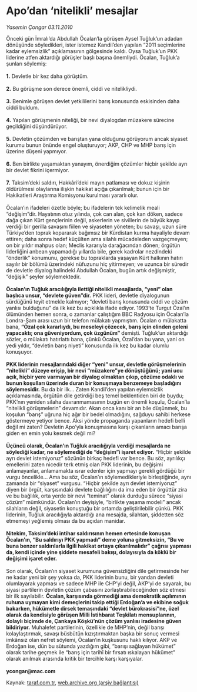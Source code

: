 # Apo’dan ‘nitelikli’ mesajlar

*Yasemin Çongar 03.11.2010*

<div class="yazi">Önceki gün İmralı’da Abdullah Öcalan’la görüşen Aysel Tuğluk’un adadan dönüşünde söyledikleri, ister istemez Kandil’den yapılan “2011 seçimlerine kadar eylemsizlik” açıklamasının gölgesinde kaldı. Oysa Tuğluk’un PKK liderine atfen aktardığı görüşler başlı başına önemliydi. Öcalan, Tuğluk’a şunları söylemiş: <b><br/><br/>1.</b> Devletle bir kez daha görüştüm. <b><br/><br/>2.</b> Bu görüşme son derece önemli, ciddi ve nitelikliydi. <b><br/><br/>3.</b> Benimle görüşen devlet yetkililerini barış konusunda eskisinden daha ciddi buldum. <b><br/><br/>4.</b> Yapılan görüşmenin niteliği, bir nevi diyalogdan müzakere sürecine geçildiğini düşündürüyor. <b><br/><br/>5.</b> Devletin çözümden ve barıştan yana olduğunu görüyorum ancak siyaset kurumu bunun önünde engel oluşturuyor; AKP, CHP ve MHP barış için üzerine düşeni yapmıyor. <b><br/><br/>6.</b> Ben birlikte yaşamaktan yanayım, önerdiğim çözümler hiçbir şekilde ayrı bir devlet fikrini içermiyor. <b><br/><br/>7.</b> Taksim’deki saldırı, Hakkâri’deki mayın patlaması ve dokuz kişinin öldürülmesi olaylarına ilişkin hakikat açığa çıkarılmalı; bunun için bir Hakikatleri Araştırma Komisyonu kurulması yararlı olur. <br/><br/>Öcalan’ın ifadeleri özetle böyle; bu ifadelerin tek kelimelik meali “değişim”dir. Hayatının otuz yılında, çok can alan, çok kan döken, sadece dağa çıkan Kürt gençlerinin değil, askerlerin ve sivillerin de büyük kayıp verdiği bir gerilla savaşını fiilen ve siyaseten yöneten; bu savaşı, uzun süre Türkiye’den toprak kopararak bağımsız bir Kürdistan kurma hayaliyle devam ettiren; daha sonra hedef küçülten ama silahlı mücadeleden vazgeçmeyen; on bir yıldır mahpus olan; Meclis kararıyla darağacından dönen; örgütün liderliğini anbean yapamadığı yıllarda bile, gerek kadrolar nezdindeki “önderlik” konumunu, gerekse bu topraklarda yaşayan Kürt halkının hatırı sayılır bir bölümü üzerindeki nüfuzunu hiç yitirmeyen; ve uzunca bir süredir de devletle diyalog halindeki Abdullah Öcalan, bugün artık değişmiştir, “değişik” şeyler söylemektedir. <b><br/><br/>Öcalan’ın Tuğluk aracılığıyla ilettiği nitelikli mesajlarda, “yeni” olan başlıca unsur, “devlete güven”dir.</b> PKK lideri, devletle diyalogunun sürdüğünü teyit etmekle kalmıyor; “devleti barış konusunda ciddi ve çözüm yanlısı bulduğunu” da ilk kez bu açıklıkla ifade ediyor. 1993’te Turgut Özal’ın ölümünden hemen sonra, o zamanlar çalıştığım BBC Radyosu için Öcalan’la Londra-Şam arası uzun bir telefon mülakatı yapmıştım. Öcalan o mülakatta bana, <b>“Özal çok kararlıydı, bu meseleyi çözecek, barış için elinden geleni yapacaktı; ona güveniyordum, çok üzgünüm” </b>demişti. Tuğluk’un aktardığı sözler, o mülakatı hatırlattı bana, çünkü Öcalan, Özal’dan bu yana, yani on yedi yıldır, “devletin barış niyeti” konusunda ilk kez bu kadar olumlu konuşuyor. <b><br/><br/>PKK liderinin mesajlarındaki diğer “yeni” unsur, devletle görüşmelerinin “nitelikli” düzeye erişip, bir nevi “müzakere”ye dönüştüğünü; yani ucu açık, hiçbir yere varmayan bir diyalog olmaktan çıkıp, çözüme odaklı ve bunun koşulları üzerinde duran bir konuşmaya benzemeye başladığını söylemesidir.</b> Bu da bir ilk... Zaten Kandil’den yapılan eylemsizlik açıklamasında, örgütün dile getirdiği beş temel beklentiden biri de buydu; PKK’nın yeniden silaha davranmamasının bugün en önemli koşulu, Öcalan’la “nitelikli görüşmelerin” devamıdır. Akan onca kanı bir an bile düşünmek, bu koşulun “barış” uğruna hiç ağır bir bedel olmadığını, sağduyu sahibi herkese göstermeye yetiyor bence. Aksi yönde propaganda yapanların hedefi belli değil mi zaten? Devletin Apo’yla konuşmasına karşı çıkanların amacı barışa giden en emin yolu kesmek değil mi? <b><br/><br/>Üçüncü olarak, Öcalan’ın Tuğluk aracılığıyla verdiği mesajlarda ne söylediği kadar, ne söylemediği de “değişim”i işaret ediyor.</b> “Hiçbir şekilde ayrı devlet istemiyoruz” sözünün birkaç hedefi var bence. Bu söz, ayrılıkçı emellerini zaten nicedir terk etmiş olan PKK liderinin, bu değişimi anlamayanlar, anlamamakta ısrar edenler için yapmayı gerekli gördüğü bir vurgu öncelikle... Ama bu söz, Öcalan’ın söylemedikleriyle birleştiğinde, aynı zamanda bir “siyaset” vurgusu. “Hiçbir şekilde ayrı devlet istemiyoruz” diyen bir örgüt, karşısındaki devlete bağlılığını da ima eden bir örgüttür zira ve bu bağlılık, orta yerde bir nevi “teminat” olarak durduğu sürece “siyasi çözüm” mümkündür. Öcalan’ın deyişiyle, “birlikte yaşama modeli” ancak silahların değil, siyasetin konuştuğu bir ortamda geliştirilebilir çünkü. PKK liderinin, Tuğluk aracılığıyla aktardığı ana mesajda, silahtan, şiddetten söz etmemeyi yeğlemiş olması da bu açıdan manidar. <b><br/><br/>Nitekim, Taksim’deki intihar saldırısının hemen ertesinde konuşan Öcalan’ın, “Bu saldırıyı PKK yapmadı” deme yoluna gitmeksizin, “Bu ve buna benzer saldırılarla ilgili hakikat ortaya çıkarılmalıdır” çağrısı yapması da, kendi içinde yine şiddete mesafeli bakışı, dolayısıyla da köklü bir değişimi işaret eder.</b> <br/><br/>Son olarak, Öcalan’ın siyaset kurumuna güvensizliğini dile getirmesinde her ne kadar yeni bir şey yoksa da, PKK liderinin bunu, bir yandan devleti olumlayarak yapması ve sadece MHP ile CHP’yi değil, AKP’yi de sayarak, bu siyasi partilerin devletin çözüm çabasını zorlaştırabileceğinden söz etmesi bir ilk sayılabilir. <b>Öcalan, karşısında görmediği ama demokratik açılımının ruhuna uymayan kimi demeçlerini takip ettiği Erdoğan’a ve ekibine soğuk bakarken, hükümetle dirsek temasındaki “devlet bürokrasisi”ne, özel olarak da kendisiyle görüşen Milli İstihbarat Teşkilatı mensuplarının, dolaylı biçimde de, Çankaya Köşkü’nün çözüm yanlısı iradesine güven bildiriyor.</b> Muhalefet partilerinin, özellikle de MHP’nin, değil barışı kolaylaştırmak, savaşı büsbütün kızıştırmaktan başka bir sonuç vermesi imkânsız olan nefret söylemi, Öcalan’ın kuşkusunu haklı kılıyor. AKP ve Erdoğan ise, dün bu sütunda yazdığım gibi, “barışı sağlayan hükümet” olarak tarihe geçmek ile “barış için tarihî bir fırsatı ıskalayan hükümet” olarak anılmak arasında kritik bir tercihle karşı karşıyalar.<b><br/><br/>ycongar@mac.com</b></div>

Kaynak: [taraf.com.tr](m), [web.archive.org (arşiv bağlantısı)](http://web.archive.org/web/20101105111510/http://www0.taraf.com.tr:80/yasemin-congar/makale-apo-dan-nitelikli-mesajlar.htm)
